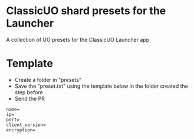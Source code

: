 # ClassicUO shard presets for the Launcher
A collection of UO presets for the ClassicUO Launcher app


# Template

- Create a folder in "presets"
- Save the "preset.txt" using the template below in the folder created the step before
- Send the PR


```
name=
ip=
port=
client_version=
encryption=
```

